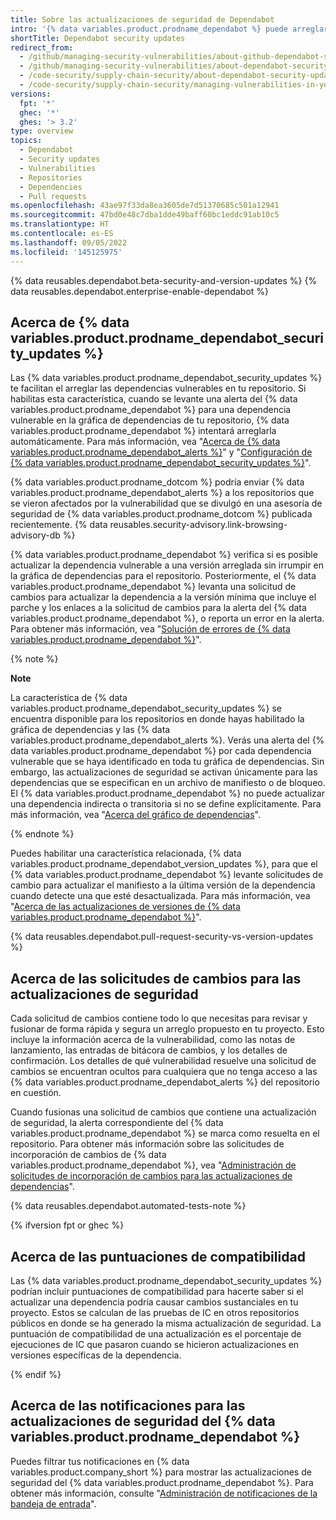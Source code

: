 ```yaml
---
title: Sobre las actualizaciones de seguridad de Dependabot
intro: '{% data variables.product.prodname_dependabot %} puede arreglar tus dependencias vulnerables levantando solicitudes de extracción con actualizaciones de seguridad.'
shortTitle: Dependabot security updates
redirect_from:
  - /github/managing-security-vulnerabilities/about-github-dependabot-security-updates
  - /github/managing-security-vulnerabilities/about-dependabot-security-updates
  - /code-security/supply-chain-security/about-dependabot-security-updates
  - /code-security/supply-chain-security/managing-vulnerabilities-in-your-projects-dependencies/about-dependabot-security-updates
versions:
  fpt: '*'
  ghec: '*'
  ghes: '> 3.2'
type: overview
topics:
  - Dependabot
  - Security updates
  - Vulnerabilities
  - Repositories
  - Dependencies
  - Pull requests
ms.openlocfilehash: 43ae97f33da8ea3605de7d51370685c501a12941
ms.sourcegitcommit: 47bd0e48c7dba1dde49baff60bc1eddc91ab10c5
ms.translationtype: HT
ms.contentlocale: es-ES
ms.lasthandoff: 09/05/2022
ms.locfileid: '145125975'
---
```

<!--Marketing-LINK: From /features/security/software-supply-chain page "About Dependabot security updates".-->

{% data reusables.dependabot.beta-security-and-version-updates %} {% data reusables.dependabot.enterprise-enable-dependabot %}

## Acerca de {% data variables.product.prodname_dependabot_security_updates %}

Las {% data variables.product.prodname_dependabot_security_updates %} te facilitan el arreglar las dependencias vulnerables en tu repositorio. Si habilitas esta característica, cuando se levante una alerta del {% data variables.product.prodname_dependabot %} para una dependencia vulnerable en la gráfica de dependencias de tu repositorio, {% data variables.product.prodname_dependabot %} intentará arreglarla automáticamente. Para más información, vea "[Acerca de {% data variables.product.prodname_dependabot_alerts %}](/code-security/supply-chain-security/about-alerts-for-vulnerable-dependencies)" y "[Configuración de {% data variables.product.prodname_dependabot_security_updates %}](/github/managing-security-vulnerabilities/configuring-dependabot-security-updates)".

{% data variables.product.prodname_dotcom %} podría enviar {% data variables.product.prodname_dependabot_alerts %} a los repositorios que se vieron afectados por la vulnerabilidad que se divulgó en una asesoría de seguridad de {% data variables.product.prodname_dotcom %} publicada recientemente. {% data reusables.security-advisory.link-browsing-advisory-db %}

{% data variables.product.prodname_dependabot %} verifica si es posible actualizar la dependencia vulnerable a una versión arreglada sin irrumpir en la gráfica de dependencias para el repositorio. Posteriormente, el {% data variables.product.prodname_dependabot %} levanta una solicitud de cambios para actualizar la dependencia a la versión mínima que incluye el parche y los enlaces a la solicitud de cambios para la alerta del {% data variables.product.prodname_dependabot %}, o reporta un error en la alerta. Para obtener más información, vea "[Solución de errores de {% data variables.product.prodname_dependabot %}](/github/managing-security-vulnerabilities/troubleshooting-dependabot-errors)".

{% note %}

**Note**

La característica de {% data variables.product.prodname_dependabot_security_updates %} se encuentra disponible para los repositorios en donde hayas habilitado la gráfica de dependencias y las {% data variables.product.prodname_dependabot_alerts %}. Verás una alerta del {% data variables.product.prodname_dependabot %} por cada dependencia vulnerable que se haya identificado en toda tu gráfica de dependencias. Sin embargo, las actualizaciones de seguridad se activan únicamente para las dependencias que se especifican en un archivo de manifiesto o de bloqueo. El {% data variables.product.prodname_dependabot %} no puede actualizar una dependencia indirecta o transitoria si no se define explícitamente. Para más información, vea "[Acerca del gráfico de dependencias](/github/visualizing-repository-data-with-graphs/about-the-dependency-graph#dependencies-included)".

{% endnote %}

Puedes habilitar una característica relacionada, {% data variables.product.prodname_dependabot_version_updates %}, para que el {% data variables.product.prodname_dependabot %} levante solicitudes de cambio para actualizar el manifiesto a la última versión de la dependencia cuando detecte una que esté desactualizada. Para más información, vea "[Acerca de las actualizaciones de versiones de {% data variables.product.prodname_dependabot %}](/github/administering-a-repository/about-dependabot-version-updates)".

{% data reusables.dependabot.pull-request-security-vs-version-updates %}

## Acerca de las solicitudes de cambios para las actualizaciones de seguridad

Cada solicitud de cambios contiene todo lo que necesitas para revisar y fusionar de forma rápida y segura un arreglo propuesto en tu proyecto. Esto incluye la información acerca de la vulnerabilidad, como las notas de lanzamiento, las entradas de bitácora de cambios, y los detalles de confirmación. Los detalles de qué vulnerabilidad resuelve una solicitud de cambios se encuentran ocultos para cualquiera que no tenga acceso a las {% data variables.product.prodname_dependabot_alerts %} del repositorio en cuestión.

Cuando fusionas una solicitud de cambios que contiene una actualización de seguridad, la alerta correspondiente del {% data variables.product.prodname_dependabot %} se marca como resuelta en el repositorio. Para obtener más información sobre las solicitudes de incorporación de cambios de {% data variables.product.prodname_dependabot %}, vea "[Administración de solicitudes de incorporación de cambios para las actualizaciones de dependencias](/github/administering-a-repository/managing-pull-requests-for-dependency-updates)".

{% data reusables.dependabot.automated-tests-note %}

{% ifversion fpt or ghec %}

## Acerca de las puntuaciones de compatibilidad

Las {% data variables.product.prodname_dependabot_security_updates %} podrían incluir puntuaciones de compatibilidad para hacerte saber si el actualizar una dependencia podría causar cambios sustanciales en tu proyecto. Estos se calculan de las pruebas de IC en otros repositorios públicos en donde se ha generado la misma actualización de seguridad. La puntuación de compatibilidad de una actualización es el porcentaje de ejecuciones de IC que pasaron cuando se hicieron actualizaciones en versiones específicas de la dependencia.

{% endif %}

## Acerca de las notificaciones para las actualizaciones de seguridad del {% data variables.product.prodname_dependabot %}

Puedes filtrar tus notificaciones en {% data variables.product.company_short %} para mostrar las actualizaciones de seguridad del {% data variables.product.prodname_dependabot %}. Para obtener más información, consulte "[Administración de notificaciones de la bandeja de entrada](/github/managing-subscriptions-and-notifications-on-github/managing-notifications-from-your-inbox#dependabot-custom-filters)".
